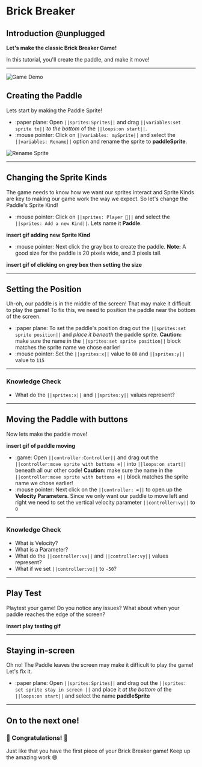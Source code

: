 # Brick Breaker


## Introduction @unplugged

**Let's make the classic Brick Breaker Game!**

In this tutorial, you'll create the paddle, and make it move!

---
![Game Demo](https://github.com/OkanaganCodeAcademy/brick-breaker-skillmap/tutorials/images/brick-breaker-game-demo.gif?raw=true "Game Demo")


## Creating the Paddle 

Lets start by making the Paddle Sprite!

- :paper plane: Open ``||sprites:Sprites||`` and drag ``||variables:set sprite to||`` *to the bottom* of the ``||loops:on start||``.
- :mouse pointer: Click on ``||variables: mySprite||`` and select the ``||variables: Rename||`` option 
and rename the sprite to **paddleSprite**.

![Rename Sprite](https://github.com/OkanaganCodeAcademy/brick-breaker-skillmap/tutorials/images/brick-breaker-sprite-name.gif?raw=true "Rename Sprite")

---


## Changing the Sprite Kinds

The game needs to know how we want our sprites interact and Sprite Kinds are key to making our game work the way we expect. So let's change the Paddle's Sprite Kind!


- :mouse pointer: Click on ``||sprites: Player 🔽||`` and select the ``||sprites: Add a new Kind||``.
Lets name it **Paddle**.

**insert gif adding new Sprite Kind**
- :mouse pointer: Next click the gray box to create the paddle. **Note:** A good size for the paddle is 20 pixels wide, and 3 pixels tall.

**insert gif of clicking on grey box then setting the size**

---

## Setting the Position

Uh-oh, our paddle is in the middle of the screen! That may make it difficult to play the game!
To fix this, we need to position the paddle near the bottom of the screen.

- :paper plane: To set the paddle's position drag out the  ``||sprites:set sprite position||`` and *place it beneath* the paddle sprite.
**Caution:** make sure the name in the ``||sprites:set sprite position||`` block matches the sprite name we chose earlier!
- :mouse pointer: Set the ``||sprites:x||`` value to `80` and ``||sprites:y||`` value to `115`
---

### Knowledge Check
- What do the ``||sprites:x||`` and ``||sprites:y||`` values represent?
---

## Moving the Paddle with buttons

Now lets make the paddle move!

**insert gif of paddle moving**

- :game: Open ``||controller:Controller||`` and drag out the ``||controller:move sprite with buttons ⊕||`` into ``||loops:on start||`` beneath all our other code!
**Caution:** make sure the name in the ``||controller:move sprite with buttons ⊕||`` block matches the sprite name we chose earlier!
- :mouse pointer: Next click on the ``||controller: ⊕||`` to open up the **Velocity Parameters**. 
Since we only want our paddle to move left and right we need to set the vertical velocity parameter ``||controller:vy||`` to `0`

---


### Knowledge Check
- What is Velocity?
- What is a Parameter?
- What do the ``||controller:vx||`` and ``||controller:vy||`` values represent?
- What if we set ``||controller:vx||`` to `-50`?
---


## Play Test

Playtest your game! Do you notice any issues? 
What about when your paddle reaches the edge of the screen?

**insert play testing gif**

---

## Staying in-screen

Oh no! The Paddle leaves the screen may make it difficult to play the game! Let's fix it.

- :paper plane: Open ``||sprites:Sprites||`` and drag out the ``||sprites: set sprite stay in screen ||`` and place it *at the bottom* of the ``||loops:on start||``
and select the name **paddleSprite**

---

## On to the next one!
### 🎊 Congratulations! 🎊
Just like that you have the first piece of your Brick Breaker game! Keep up the amazing work 😄
